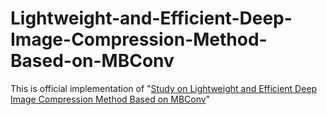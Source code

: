 # Lightweight-and-Efficient-Deep-Image-Compression-Method-Based-on-MBConv

This is official implementation of "[Study on Lightweight and Efficient Deep Image Compression Method Based on MBConv](https://dl.acm.org/doi/abs/10.1145/3606283.3606289)"


